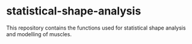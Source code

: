 # statistical-shape-analysis
This repository contains the functions used for statistical shape analysis and modelling of muscles.
